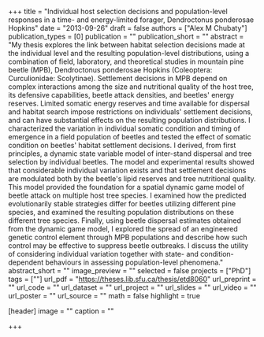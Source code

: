 +++
title = "Individual host selection decisions and population-level responses in a time- and energy-limited forager, Dendroctonus ponderosae Hopkins"
date = "2013-09-26"
draft = false
authors = ["Alex M Chubaty"]
publication_types = [0]
publication = ""
publication_short = ""
abstract = "My thesis explores the link between habitat selection decisions made at the individual level and the resulting population-level distributions, using a combination of field, laboratory, and theoretical studies in mountain pine beetle (MPB), Dendroctonus ponderosae Hopkins (Coleoptera: Curculionidae: Scolytinae). Settlement decisions in MPB depend on complex interactions among the size and nutritional quality of the host tree, its defensive capabilities, beetle attack densities, and beetles' energy reserves. Limited somatic energy reserves and time available for dispersal and habitat search impose restrictions on individuals' settlement decisions, and can have substantial effects on the resulting population distributions. I characterized the variation in individual somatic condition and timing of emergence in a field population of beetles and tested the effect of somatic condition on beetles' habitat settlement decisions. I derived, from first principles, a dynamic state variable model of inter-stand dispersal and tree selection by individual beetles. The model and experimental results showed that considerable individual variation exists and that settlement decisions are modulated both by the beetle's lipid reserves and tree nutritional quality. This model provided the foundation for a spatial dynamic game model of beetle attack on multiple host tree species. I examined how the predicted evolutionarily stable strategies differ for beetles utilizing different pine species, and examined the resulting population distributions on these different tree species. Finally, using beetle dispersal estimates obtained from the dynamic game model, I explored the spread of an engineered genetic control element through MPB populations and describe how such control may be effective to suppress beetle outbreaks. I discuss the utility of considering individual variation together with state- and condition-dependent behaviours in assessing population-level phenomena."
abstract_short = ""
image_preview = ""
selected = false
projects = ["PhD"]
tags = [""]
url_pdf = "https://theses.lib.sfu.ca/thesis/etd8060"
url_preprint = ""
url_code = ""
url_dataset = ""
url_project = ""
url_slides = ""
url_video = ""
url_poster = ""
url_source = ""
math = false
highlight = true

[header]
image = ""
caption = ""

+++

